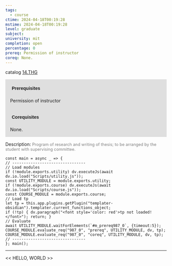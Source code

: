 ```yaml
---
tags:
  - course
ctime: 2024-04-18T00:19:28
mstime: 2024-04-18T00:19:28
level: graduate
subject: 
university: mit
completion: open
percentage: 0
prereq: Permission of instructor
coreq: None.
---
```


catalog [14.THG](http://student.mit.edu/catalog/m14b.html#14.THG)

<span style="display: block; padding: 15px; background-color: rgb(100, 100, 100, 0.2);"><font id="m_prereq987_0" style="display: block; font-family: Arial, sans-serif; font-weight: bold; padding: 5px">Prerequisites</font><br><span id="prereq987_0">Permission of instructor</span></span>
<span style="display: block; padding: 15px; background-color: rgb(100, 100, 100, 0.2);"><font id="m_coreq987_0" style="display: block; font-family: Arial, sans-serif; font-weight: bold; padding: 5px">Corequisites</font><br><span id="coreq987_0">None.</span></span>

<font style="">Description:</font>
<font style="color: grey; font-size: 0.8rem;">Program of research and writing of thesis; to be arranged by the student with supervising committee.</font>

```dataviewjs
const main = async _ => {
// --------------------------------
// Load modules
if (!module.exports.utility) dv.executeJs(await dv.io.load("Scripts/utility.js"));
const UTILITY_MODULE = module.exports.utility;
if (!module.exports.course) dv.executeJs(await dv.io.load("Scripts/course.js"));
const COURSE_MODULE = module.exports.course;
// Load tp
let tp = this.app.plugins.getPlugin("templater-obsidian").templater.current_functions_object;
if (!tp) { dv.paragraph("<font style='color: red'>tp not loaded!</font>"); return; }
// Evaluate
await UTILITY_MODULE.waitForElements(`#m_prereq987_0`, {timeout:5});
COURSE_MODULE.evaluate_req("987_0", "prereq", UTILITY_MODULE, dv, tp);
COURSE_MODULE.evaluate_req("987_0", "coreq", UTILITY_MODULE, dv, tp);
// --------------------------------
}; main();
```

---

<< HELLO, WORLD >>
